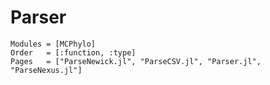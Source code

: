 # Parser
```@autodocs
Modules = [MCPhylo]
Order   = [:function, :type]
Pages   = ["ParseNewick.jl", "ParseCSV.jl", "Parser.jl", "ParseNexus.jl"]
```
